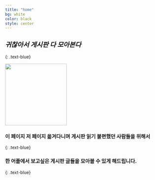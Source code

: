 ```yaml
---
title: "home"
bg: white
color: black
style: center
---
```


## *귀찮아서 게시판 다 모아본다*
{: .text-blue}

<img src="https://user-images.githubusercontent.com/11792345/29739833-9b86795a-8a82-11e7-9901-d4c63e5fef63.png" width="200px" height="200px">





### 이 페이지 저 페이지 옮겨다니며 게시판 읽기 불편했던 사람들을 위해서
{: .text-blue}


### 한 어플에서 보고싶은 게시판 글들을 모아볼 수 있게 해드립니다. 
{: .text-blue}



